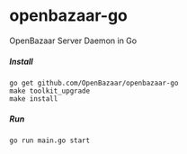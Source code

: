 # openbazaar-go
OpenBazaar Server Daemon in Go

##### Install
```
go get github.com/OpenBazaar/openbazaar-go
make toolkit_upgrade
make install
```
##### Run
```
go run main.go start
```
